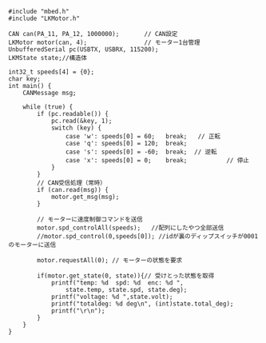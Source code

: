     #include "mbed.h"
    #include "LKMotor.h"
    
    CAN can(PA_11, PA_12, 1000000);       // CAN設定
    LKMotor motor(can, 4);                // モーター1台管理
    UnbufferedSerial pc(USBTX, USBRX, 115200);  
    LKMState state;//構造体
    
    int32_t speeds[4] = {0};
    char key;
    int main() {
        CANMessage msg;
    
        while (true) {
            if (pc.readable()) {
                pc.read(&key, 1);
                switch (key) {
                    case 'w': speeds[0] = 60;   break;   // 正転
                    case 'q': speeds[0] = 120;  break;  
                    case 's': speeds[0] = -60;  break;  // 逆転
                    case 'x': speeds[0] = 0;    break;           // 停止
                }
            }
            // CAN受信処理（常時）
            if (can.read(msg)) {
                motor.get_msg(msg);
            }
            
            // モーターに速度制御コマンドを送信
            motor.spd_controlAll(speeds);   //配列にしたやつ全部送信
            //motor.spd_control(0,speeds[0]); //idが裏のディップスイッチが0001のモーターに送信
    
            motor.requestAll(0); // モーターの状態を要求
    
            if(motor.get_state(0, state)){// 受けとった状態を取得
                printf("temp: %d  spd: %d  enc: %d ",
                    state.temp, state.spd, state.deg);
                printf("voltage: %d ",state.volt);
                printf("totaldeg: %d deg\n", (int)state.total_deg);
                printf("\r\n");
            }
        }
    }
